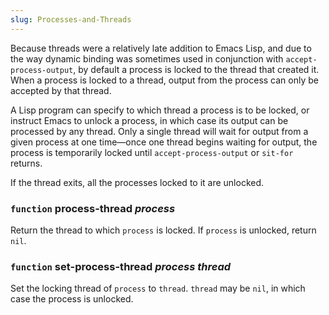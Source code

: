 ```yaml
---
slug: Processes-and-Threads
---
```


Because threads were a relatively late addition to Emacs Lisp, and due to the way dynamic binding was sometimes used in conjunction with `accept-process-output`, by default a process is locked to the thread that created it. When a process is locked to a thread, output from the process can only be accepted by that thread.

A Lisp program can specify to which thread a process is to be locked, or instruct Emacs to unlock a process, in which case its output can be processed by any thread. Only a single thread will wait for output from a given process at one time—once one thread begins waiting for output, the process is temporarily locked until `accept-process-output` or `sit-for` returns.

If the thread exits, all the processes locked to it are unlocked.

### <span className="tag function">`function`</span> **process-thread** *process*

Return the thread to which `process` is locked. If `process` is unlocked, return `nil`.

### <span className="tag function">`function`</span> **set-process-thread** *process thread*

Set the locking thread of `process` to `thread`. `thread` may be `nil`, in which case the process is unlocked.
